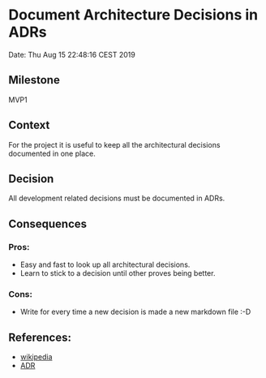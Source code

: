 # Document Architecture Decisions in ADRs

Date: Thu Aug 15 22:48:16 CEST 2019

## Milestone

MVP1

## Context

For the project it is useful to keep all the architectural decisions documented in one place.

## Decision

All development related decisions must be documented in ADRs.

## Consequences

### Pros:

- Easy and fast to look up all architectural decisions.
- Learn to stick to a decision until other proves being better.

### Cons:

- Write for every time a new decision is made a new markdown file :-D

## References:

- [wikipedia](https://en.wikipedia.org/wiki/Architectural_decision<Paste>)
- [ADR](https://github.com/joelparkerhenderson/architecture_decision_record)

